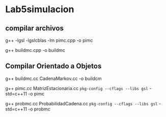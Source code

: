 # Lab5simulacion

## compilar archivos

g++ -lgsl -lgslcblas -lm pimc.cpp -o pimc

g++ buildmc.cpp -o buildmc 

## Compilar Orientado a Objetos

g++ buildmc.cc CadenaMarkov.cc -o buildcm

g++ pimc.cc MatrizEstacionaria.cc `pkg-config --cflags --libs gsl` -std=c++11 -o pimc

g++ probmc.cc ProbabilidadCadena.cc `pkg-config --cflags --libs gsl` -std=c++11 -o probmc
